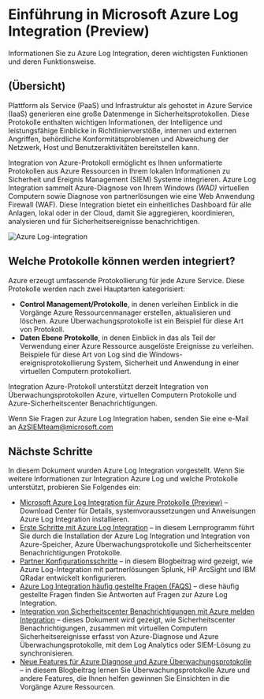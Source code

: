 <properties
   pageTitle="Einführung in Microsoft Azure Log Integration | Microsoft Azure"
   description="Informationen Sie zu Azure Log Integration, deren wichtigsten Funktionen und deren Funktionsweise."
   services="security"
   documentationCenter="na"
   authors="TomShinder"
   manager="MBaldwin"
   editor="TerryLanfear"/>

<tags
   ms.service="security"
   ms.devlang="na"
   ms.topic="article"
   ms.tgt_pltfrm="na"
   ms.workload="na"
   ms.date="08/24/2016"
   ms.author="TomSh"/>

# <a name="introduction-to-microsoft-azure-log-integration-preview"></a>Einführung in Microsoft Azure Log Integration (Preview)

Informationen Sie zu Azure Log Integration, deren wichtigsten Funktionen und deren Funktionsweise.

## <a name="overview"></a>(Übersicht)

Plattform als Service (PaaS) und Infrastruktur als gehostet in Azure Service (IaaS) generieren eine große Datenmenge in Sicherheitsprotokollen. Diese Protokolle enthalten wichtigen Informationen, der Intelligence und leistungsfähige Einblicke in Richtlinienverstöße, internen und externen Angriffen, behördliche Konformitätsproblemen und Abweichung der Netzwerk, Host und Benutzeraktivitäten bereitstellen kann.

Integration von Azure-Protokoll ermöglicht es Ihnen unformatierte Protokollen aus Azure Ressourcen in Ihrem lokalen Informationen zu Sicherheit und Ereignis Management (SIEM) Systeme integrieren. Azure Log Integration sammelt Azure-Diagnose von Ihrem Windows *(WAD)* virtuellen Computern sowie Diagnose von partnerlösungen wie eine Web Anwendung Firewall (WAF). Diese Integration bietet ein einheitliches Dashboard für alle Anlagen, lokal oder in der Cloud, damit Sie aggregieren, koordinieren, analysieren und für Sicherheitsereignisse benachrichtigen.

![Azure Log-integration][1]

## <a name="what-logs-can-i-integrate"></a>Welche Protokolle können werden integriert?

Azure erzeugt umfassende Protokollierung für jede Azure Service. Diese Protokolle werden nach zwei Hauptarten kategorisiert:

- **Control Management/Protokolle**, in denen verleihen Einblick in die Vorgänge Azure Ressourcenmanager erstellen, aktualisieren und löschen. Azure Überwachungsprotokolle ist ein Beispiel für diese Art von Protokoll.
- **Daten Ebene Protokolle**, in denen Einblick in das als Teil der Verwendung einer Azure Ressource ausgelöste Ereignisse zu verleihen. Beispiele für diese Art von Log sind die Windows-ereignisprotokollierung System, Sicherheit und Anwendung in einer virtuellen Computern protokolliert.

Integration Azure-Protokoll unterstützt derzeit Integration von Überwachungsprotokollen Azure, virtuellen Computern Protokolle und Azure-Sicherheitscenter Benachrichtigungen.

Wenn Sie Fragen zur Azure Log Integration haben, senden Sie eine e-Mail an [AzSIEMteam@microsoft.com](mailto:AzSIEMteam@microsoft.com)

## <a name="next-steps"></a>Nächste Schritte

In diesem Dokument wurden Azure Log Integration vorgestellt. Wenn Sie weitere Informationen zur Integration Azure Log und welche Protokolle unterstützt, probieren Sie Folgendes ein:

- [Microsoft Azure Log Integration für Azure Protokolle (Preview)](https://www.microsoft.com/download/details.aspx?id=53324) – Download Center für Details, systemvoraussetzungen und Anweisungen Azure Log Integration installieren.
- [Erste Schritte mit Azure Log Integration](security-azure-log-integration-get-started.md) – in diesem Lernprogramm führt Sie durch die Installation der Azure Log Integration und Integration von Azure-Speicher, Azure Überwachungsprotokolle und Sicherheitscenter Benachrichtigungen Protokolle.
- [Partner Konfigurationsschritte](https://blogs.msdn.microsoft.com/azuresecurity/2016/08/23/azure-log-siem-configuration-steps/) – in diesem Blogbeitrag wird gezeigt, wie Azure Log-Integration mit partnerlösungen Splunk, HP ArcSight und IBM QRadar entwickelt konfigurieren.
- [Azure Log Integration häufig gestellte Fragen (FAQS)](security-azure-log-integration-faq.md) – diese häufig gestellte Fragen finden Sie Antworten auf Fragen zur Azure Log Integration.
- [Integration von Sicherheitscenter Benachrichtigungen mit Azure melden Integration](../security-center/security-center-integrating-alerts-with-log-integration.md) – dieses Dokument wird gezeigt, wie Sicherheitscenter Benachrichtigungen, zusammen mit virtuellen Computern Sicherheitsereignisse erfasst von Azure-Diagnose und Azure Überwachungsprotokolle, mit dem Log Analytics oder SIEM-Lösung zu synchronisieren.
- [Neue Features für Azure Diagnose und Azure Überwachungsprotokolle](https://azure.microsoft.com/blog/new-features-for-azure-diagnostics-and-azure-audit-logs/) – in diesem Blogbeitrag lernen Sie Überwachungsprotokolle Azure und andere Features, die Ihnen helfen gewinnen Sie Einsichten in die Vorgänge Azure Ressourcen.

<!--Image references-->
[1]: ./media/security-azure-log-integration-overview/azure-log-integration.png
